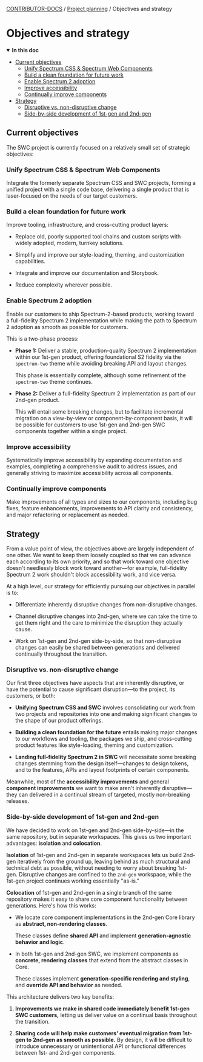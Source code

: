 <!-- Generated breadcrumbs - DO NOT EDIT -->

[CONTRIBUTOR-DOCS](../README.md) / [Project planning](README.md) / Objectives and strategy

<!-- Document title (editable) -->

# Objectives and strategy

<!-- Generated TOC - DO NOT EDIT -->

<details open>
<summary><strong>In this doc</strong></summary>

- [Current objectives](#current-objectives)
    - [Unify Spectrum CSS & Spectrum Web Components](#unify-spectrum-css--spectrum-web-components)
    - [Build a clean foundation for future work](#build-a-clean-foundation-for-future-work)
    - [Enable Spectrum 2 adoption](#enable-spectrum-2-adoption)
    - [Improve accessibility](#improve-accessibility)
    - [Continually improve components](#continually-improve-components)
- [Strategy](#strategy)
    - [Disruptive vs. non-disruptive change](#disruptive-vs-non-disruptive-change)
    - [Side-by-side development of 1st-gen and 2nd-gen](#side-by-side-development-of-1st-gen-and-2nd-gen)

</details>

<!-- Document content (editable) -->

## Current objectives

The SWC project is currently focused on a relatively small set of strategic objectives:

### Unify Spectrum CSS & Spectrum Web Components

Integrate the formerly separate Spectrum CSS and SWC projects, forming a unified project with a single code base, delivering a single product that is laser-focused on the needs of our target customers.

### Build a clean foundation for future work

Improve tooling, infrastructure, and cross-cutting product layers:

- Replace old, poorly supported tool chains and custom scripts with widely adopted, modern, turnkey solutions.

- Simplify and improve our style-loading, theming, and customization capabilities.

- Integrate and improve our documentation and Storybook.

- Reduce complexity wherever possible.

### Enable Spectrum 2 adoption

Enable our customers to ship Spectrum-2-based products, working toward a full-fidelity Spectrum 2 implementation while making the path to Spectrum 2 adoption as smooth as possible for customers.

This is a two-phase process:

- **Phase 1:** Deliver a stable, production-quality Spectrum 2 implementation within our 1st-gen product, offering foundational S2 fidelity via the `spectrum-two` theme while avoiding breaking API and layout changes.

    This phase is essentially complete, although some refinement of the `spectrum-two` theme continues.

- **Phase 2:** Deliver a full-fidelity Spectrum 2 implementation as part of our 2nd-gen product.

    This will entail some breaking changes, but to facilitate incremental migration on a view-by-view or component-by-component basis, it will be possible for customers to use 1st-gen and 2nd-gen SWC components together within a single project.

### Improve accessibility

Systematically improve accessibility by expanding documentation and examples, completing a comprehensive audit to address issues, and generally striving to maximize accessibility across all components.

### Continually improve components

Make improvements of all types and sizes to our components, including bug fixes, feature enhancements, improvements to API clarity and consistency, and major refactoring or replacement as needed.

## Strategy

From a value point of view, the objectives above are largely independent of one other. We want to keep them loosely coupled so that we can advance each according to its own priority, and so that work toward one objective doesn't needlessly block work toward another—for example, full-fidelity Spectrum 2 work shouldn't block accessibility work, and vice versa.

At a high level, our strategy for efficiently pursuing our objectives in parallel is to:

- Differentiate inherently disruptive changes from non-disruptive changes.

- Channel disruptive changes into 2nd-gen, where we can take the time to get them right and the care to minimize the disruption they actually cause.

- Work on 1st-gen and 2nd-gen side-by-side, so that non-disruptive changes can easily be shared between generations and delivered continually throughout the transition.

### Disruptive vs. non-disruptive change

Our first three objectives have aspects that are inherently disruptive, or have the potential to cause significant disruption—to the project, its customers, or both:

- **Unifying Spectrum CSS and SWC** involves consolidating our work from two projects and repositories into one and making significant changes to the shape of our product offerings.

- **Building a clean foundation for the future** entails making major changes to our workflows and tooling, the packages we ship, and cross-cutting product features like style-loading, theming and customization.

- **Landing full-fidelity Spectrum 2 in SWC** will necessitate some breaking changes stemming from the design itself—changes to design tokens, and to the features, APIs and layout footprints of certain components.

Meanwhile, most of the **accessibility improvements** and general **component improvements** we want to make aren't inherently disruptive—they can delivered in a continual stream of targeted, mostly non-breaking releases.

### Side-by-side development of 1st-gen and 2nd-gen

We have decided to work on 1st-gen and 2nd-gen side-by-side—in the same repository, but in separate workspaces. This gives us two important advantages: **isolation** and **colocation**.

**Isolation** of 1st-gen and 2nd-gen in separate workspaces lets us build 2nd-gen iteratively from the ground up, leaving behind as much structural and technical debt as possible, without needing to worry about breaking 1st-gen. Disruptive changes are confined to the `2nd-gen` workspace, while the 1st-gen project continues working essentially "as-is."

**Colocation** of 1st-gen and 2nd-gen in a single branch of the same repository makes it easy to share core component functionality between generations. Here's how this works:

- We locate core component implementations in the 2nd-gen Core library as **abstract, non-rendering classes**.

    These classes define **shared API** and implement **generation-agnostic behavior and logic**.

- In both 1st-gen and 2nd-gen SWC, we implement components as **concrete, rendering classes** that extend from the abstract classes in Core.

    These classes implement **generation-specific rendering and styling**, and **override API and behavior** as needed.

This architecture delivers two key benefits:

1. **Improvements we make in shared code immediately benefit 1st-gen SWC customers,** letting us deliver value on a continual basis throughout the transition.

2. **Sharing code will help make customers' eventual migration from 1st-gen to 2nd-gen as smooth as possible.** By design, it will be difficult to introduce unnecessary or unintentional API or functional differences between 1st- and 2nd-gen components.
